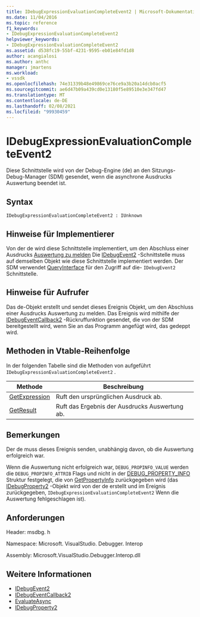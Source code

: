```yaml
---
title: IDebugExpressionEvaluationCompleteEvent2 | Microsoft-Dokumentation
ms.date: 11/04/2016
ms.topic: reference
f1_keywords:
- IDebugExpressionEvaluationCompleteEvent2
helpviewer_keywords:
- IDebugExpressionEvaluationCompleteEvent2
ms.assetid: d538fc19-55bf-4231-9595-eb01e84fd1d8
author: acangialosi
ms.author: anthc
manager: jmartens
ms.workload:
- vssdk
ms.openlocfilehash: 74e31339b48e49869ce76ce9a3b20a14dcb0acf5
ms.sourcegitcommit: ae6d47b09a439cd0e13180f5e89510e3e347fd47
ms.translationtype: MT
ms.contentlocale: de-DE
ms.lasthandoff: 02/08/2021
ms.locfileid: "99930459"
---
```

# <a name="idebugexpressionevaluationcompleteevent2"></a>IDebugExpressionEvaluationCompleteEvent2
Diese Schnittstelle wird von der Debug-Engine (de) an den Sitzungs-Debug-Manager (SDM) gesendet, wenn die asynchrone Ausdrucks Auswertung beendet ist.

## <a name="syntax"></a>Syntax

```
IDebugExpressionEvaluationCompleteEvent2 : IUnknown
```

## <a name="notes-for-implementers"></a>Hinweise für Implementierer
 Von der de wird diese Schnittstelle implementiert, um den Abschluss einer Ausdrucks [Auswertung zu melden](../../../extensibility/debugger/reference/idebugexpression2-evaluateasync.md) Die [IDebugEvent2](../../../extensibility/debugger/reference/idebugevent2.md) -Schnittstelle muss auf demselben Objekt wie diese Schnittstelle implementiert werden. Der SDM verwendet [QueryInterface](/cpp/atl/queryinterface) für den Zugriff auf die- `IDebugEvent2` Schnittstelle.

## <a name="notes-for-callers"></a>Hinweise für Aufrufer
 Das de-Objekt erstellt und sendet dieses Ereignis Objekt, um den Abschluss einer Ausdrucks Auswertung zu melden. Das Ereignis wird mithilfe der [IDebugEventCallback2](../../../extensibility/debugger/reference/idebugeventcallback2.md) -Rückruffunktion gesendet, die von der SDM bereitgestellt wird, wenn Sie an das Programm angefügt wird, das gedeppt wird.

## <a name="methods-in-vtable-order"></a>Methoden in Vtable-Reihenfolge
 In der folgenden Tabelle sind die Methoden von aufgeführt `IDebugExpressionEvaluationCompleteEvent2` .

|Methode|Beschreibung|
|------------|-----------------|
|[GetExpression](../../../extensibility/debugger/reference/idebugexpressionevaluationcompleteevent2-getexpression.md)|Ruft den ursprünglichen Ausdruck ab.|
|[GetResult](../../../extensibility/debugger/reference/idebugexpressionevaluationcompleteevent2-getresult.md)|Ruft das Ergebnis der Ausdrucks Auswertung ab.|

## <a name="remarks"></a>Bemerkungen
 Der de muss dieses Ereignis senden, unabhängig davon, ob die Auswertung erfolgreich war.

 Wenn die Auswertung nicht erfolgreich war, `DEBUG_PROPINFO_VALUE` werden die `DEBUG_PROPINFO_ATTRIB` Flags und nicht in der [DEBUG_PROPERTY_INFO](../../../extensibility/debugger/reference/debug-property-info.md) Struktur festgelegt, die von [GetPropertyInfo](../../../extensibility/debugger/reference/idebugproperty2-getpropertyinfo.md) zurückgegeben wird (das [IDebugProperty2](../../../extensibility/debugger/reference/idebugproperty2.md) -Objekt wird von der de erstellt und im Ereignis zurückgegeben, `IDebugExpressionEvaluationCompleteEvent2` Wenn die Auswertung fehlgeschlagen ist).

## <a name="requirements"></a>Anforderungen
 Header: msdbg. h

 Namespace: Microsoft. VisualStudio. Debugger. Interop

 Assembly: Microsoft.VisualStudio.Debugger.Interop.dll

## <a name="see-also"></a>Weitere Informationen
- [IDebugEvent2](../../../extensibility/debugger/reference/idebugevent2.md)
- [IDebugEventCallback2](../../../extensibility/debugger/reference/idebugeventcallback2.md)
- [EvaluateAsync](../../../extensibility/debugger/reference/idebugexpression2-evaluateasync.md)
- [IDebugProperty2](../../../extensibility/debugger/reference/idebugproperty2.md)
